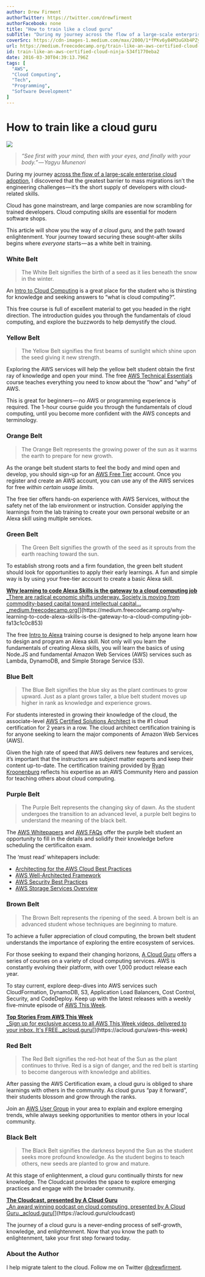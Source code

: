 ```yaml
---
author: Drew Firment
authorTwitter: https://twitter.com/drewfirment
authorFacebook: none
title: "How to train like a cloud guru"
subTitle: "During my journey across the flow of a large-scale enterprise cloud adoption, I discovered that the greatest barrier to mass migrations i..."
coverSrc: https://cdn-images-1.medium.com/max/2000/1*fPKv6yB4M3uGXb4PZyTOJQ.jpeg
url: https://medium.freecodecamp.org/train-like-an-aws-certified-cloud-ninja-534f1770eba2
id: train-like-an-aws-certified-cloud-ninja-534f1770eba2
date: 2016-03-30T04:39:13.796Z
tags: [
  "AWS",
  "Cloud Computing",
  "Tech",
  "Programming",
  "Software Development"
]
---
```

# How to train like a cloud guru







![](https://cdn-images-1.medium.com/max/2000/1*fPKv6yB4M3uGXb4PZyTOJQ.jpeg)







> _“See first with your mind, then with your eyes, and finally with your body.” — Yagyu Munenori_

During my journey [across the flow of a large-scale enterprise cloud adoption](https://cloudrumblings.io/the-richmond-project-f4ce7949d9e8#.v74zi3emi), I discovered that the greatest barrier to mass migrations isn’t the engineering challenges — it’s the short supply of developers with cloud-related skills.

Cloud has gone mainstream, and large companies are now scrambling for trained developers. Cloud computing skills are essential for modern software shops.

This article will show you the way of _a cloud guru,_ and the path toward enlightenment. Your journey toward securing these sought-after skills begins where _everyone_ starts — as a white belt in training.

### White Belt

> The White Belt signifies the birth of a seed as it lies beneath the snow in the winter.

An [Intro to Cloud Computing](https://acloud.guru/learn/intro-cloud-computing) is a great place for the student who is thirsting for knowledge and seeking answers to “what is cloud computing?”.

This free course is full of excellent material to get you headed in the right direction. The introduction guides you through the fundamentals of cloud computing, and explore the buzzwords to help demystify the cloud.

### Yellow Belt

> The Yellow Belt signifies the first beams of sunlight which shine upon the seed giving it new strength.

Exploring the AWS services will help the yellow belt student obtain the first ray of knowledge and open your mind. The free [AWS Technical Essentials](https://acloud.guru/learn/aws-technical-essentials) course teaches everything you need to know about the “how” and “why” of AWS.

This is great for beginners — no AWS or programming experience is required. The 1-hour course guide you through the fundamentals of cloud computing, until you become more confident with the AWS concepts and terminology.

### Orange Belt

> The Orange Belt represents the growing power of the sun as it warms the earth to prepare for new growth.

As the orange belt student starts to feel the body and mind open and develop, you should sign-up for an [AWS Free Tier](https://aws.amazon.com/free/) account. Once you register and create an AWS account, you can use any of the AWS services for free _within certain usage limits_.

The free tier offers hands-on experience with AWS Services, without the safety net of the lab environment or instruction. Consider applying the learnings from the lab training to create your own personal website or an Alexa skill using multiple services.

### Green Belt

> The Green Belt signifies the growth of the seed as it sprouts from the earth reaching toward the sun.

To establish strong roots and a firm foundation, the green belt student should look for opportunities to apply their early learnings. A fun and simple way is by using your free-tier account to create a basic Alexa skill.

[**Why learning to code Alexa Skills is the gateway to a cloud computing job**  
_There are radical economic shifts underway. Society is moving from commodity-based capital toward intellectual capital…_medium.freecodecamp.org](https://medium.freecodecamp.org/why-learning-to-code-alexa-skills-is-the-gateway-to-a-cloud-computing-job-fa13c1c0c853 "https://medium.freecodecamp.org/why-learning-to-code-alexa-skills-is-the-gateway-to-a-cloud-computing-job-fa13c1c0c853")[](https://medium.freecodecamp.org/why-learning-to-code-alexa-skills-is-the-gateway-to-a-cloud-computing-job-fa13c1c0c853)

The free [Intro to Alexa](https://acloud.guru/learn/intro-alexa-free) training course is designed to help anyone learn how to design and program an Alexa skill. Not only will you learn the fundamentals of creating Alexa skills, you will learn the basics of using Node.JS and fundamental Amazon Web Services (AWS) services such as Lambda, DynamoDB, and Simple Storage Service (S3).

### Blue Belt

> The Blue Belt signifies the blue sky as the plant continues to grow upward. Just as a plant grows taller, a blue belt student moves up higher in rank as knowledge and experience grows.

For students interested in growing their knowledge of the cloud, the associate-level [AWS Certified Solutions Architect](https://acloud.guru/learn/aws-certified-solutions-architect-associate) is the #1 cloud certification for 2 years in a row. The cloud architect certification training is for anyone seeking to learn the major components of Amazon Web Services (AWS).

Given the high rate of speed that AWS delivers new features and services, it’s important that the instructors are subject matter experts and keep their content up-to-date. The certification training provided by [Ryan Kroonenburg](https://acloud.guru/aws-this-week) reflects his expertise as an AWS Community Hero and passion for teaching others about cloud computing.

### Purple Belt

> The Purple Belt represents the changing sky of dawn. As the student undergoes the transition to an advanced level, a purple belt begins to understand the meaning of the black belt.

The [AWS Whitepapers](http://aws.amazon.com/whitepapers) and [AWS FAQs](http://aws.amazon.com/faqs) offer the purple belt student an opportunity to fill in the details and solidify their knowledge before scheduling the certificaiton exam.

The ‘must read’ whitepapers include:

*   [Architecting for the AWS Cloud Best Practices](http://d0.awsstatic.com/whitepapers/AWS_Cloud_Best_Practices.pdf)
*   [AWS Well-Architected Framework](https://d0.awsstatic.com/whitepapers/architecture/AWS_Well-Architected_Framework.pdf)
*   [AWS Security Best Practices](https://d0.awsstatic.com/whitepapers/Security/AWS_Security_Best_Practices.pdf)
*   [AWS Storage Services Overview](http://d0.awsstatic.com/whitepapers/AWS%20Storage%20Services%20Whitepaper-v9.pdf)

### Brown Belt

> The Brown Belt represents the ripening of the seed. A brown belt is an advanced student whose techniques are beginning to mature.

To achieve a fuller appreciation of cloud computing, the brown belt student understands the importance of exploring the entire ecosystem of services.

For those seeking to expand their changing horizons, [A Cloud Guru](https://acloud.guru/) offers a series of courses on a variety of cloud computing services. AWS is constantly evolving their platform, with over 1,000 product release each year.

To stay current, explore deep-dives into AWS services such CloudFormation, DynamoDB, S3, Application Load Balancers, Cost Control, Security, and CodeDeploy. Keep up with the latest releases with a weekly five-minute episode of [AWS This Week](https://acloud.guru/series/aws-this-week/view/latest).

[**Top Stories From AWS This Week**  
_Sign up for exclusive access to all AWS This Week videos, delivered to your inbox. It's FREE._acloud.guru](https://acloud.guru/aws-this-week "https://acloud.guru/aws-this-week")[](https://acloud.guru/aws-this-week)

### Red Belt

> The Red Belt signifies the red-hot heat of the Sun as the plant continues to thrive. Red is a sign of danger, and the red belt is starting to become dangerous with knowledge and abilities.

After passing the AWS Certification exam, a cloud guru is obliged to share learnings with others in the community. As cloud gurus “pay it forward”, their students blossom and grow through the ranks.

Join an [AWS User Group](https://aws.amazon.com/usergroups/) in your area to explain and explore emerging trends, while always seeking opportunities to mentor others in your local community.

### Black Belt

> The Black Belt signifies the darkness beyond the Sun as the student seeks more profound knowledge. As the student begins to teach others, new seeds are planted to grow and mature.

At this stage of enlightenment, a cloud guru continually thirsts for new knowledge. The Cloudcast provides the space to explore emerging practices and engage with the broader community.

[**The Cloudcast, presented by A Cloud Guru**  
_An award winning podcast on cloud computing, presented by A Cloud Guru._acloud.guru](https://acloud.guru/cloudcast "https://acloud.guru/cloudcast")[](https://acloud.guru/cloudcast)

The journey of a cloud guru is a never-ending process of self-growth, knowledge, and enlightenment. Now that you know the path to enlightenment, take your first step forward today.

### About the Author

I help migrate talent to the cloud. Follow me on Twitter [@drewfirment](https://twitter.com/drewfirment).









